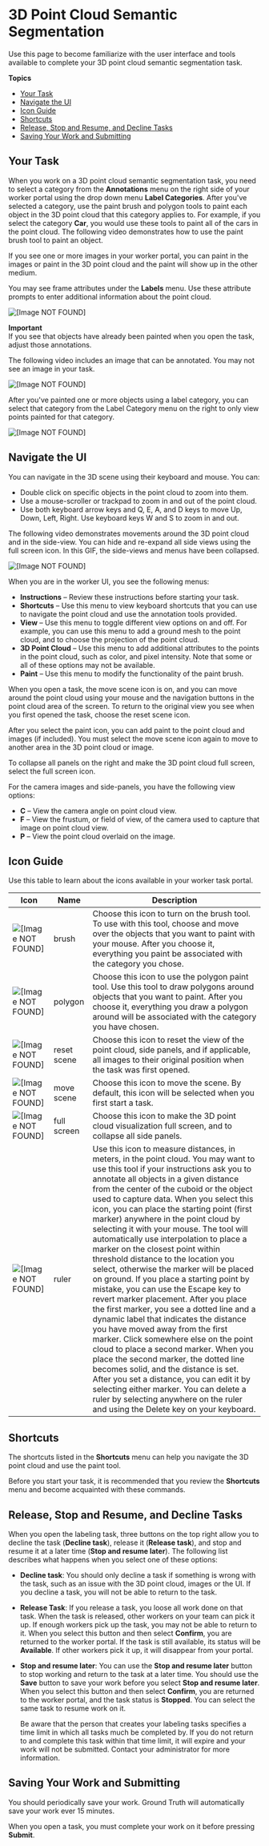 # 3D Point Cloud Semantic Segmentation<a name="sms-point-cloud-worker-instructions-semantic-segmentation"></a>

Use this page to become familiarize with the user interface and tools available to complete your 3D point cloud semantic segmentation task\.

**Topics**
+ [Your Task](#sms-point-cloud-worker-instructions-ss-task)
+ [Navigate the UI](#sms-point-cloud-worker-instructions-worker-ui-ss)
+ [Icon Guide](#sms-point-cloud-worker-instructions-ss-icons)
+ [Shortcuts](#sms-point-cloud-worker-instructions-ss-hot-keys)
+ [Release, Stop and Resume, and Decline Tasks](#sms-point-cloud-worker-instructions-skip-reject-ss)
+ [Saving Your Work and Submitting](#sms-point-cloud-worker-instructions-saving-work-ss)

## Your Task<a name="sms-point-cloud-worker-instructions-ss-task"></a>

When you work on a 3D point cloud semantic segmentation task, you need to select a category from the **Annotations** menu on the right side of your worker portal using the drop down menu **Label Categories**\. After you've selected a category, use the paint brush and polygon tools to paint each object in the 3D point cloud that this category applies to\. For example, if you select the category **Car**, you would use these tools to paint all of the cars in the point cloud\. The following video demonstrates how to use the paint brush tool to paint an object\. 

If you see one or more images in your worker portal, you can paint in the images or paint in the 3D point cloud and the paint will show up in the other medium\. 

You may see frame attributes under the **Labels** menu\. Use these attribute prompts to enter additional information about the point cloud\. 

![\[Image NOT FOUND\]](http://docs.aws.amazon.com/sagemaker/latest/dg/images/sms/frame-attributes.png)

**Important**  
If you see that objects have already been painted when you open the task, adjust those annotations\.

The following video includes an image that can be annotated\. You may not see an image in your task\. 

![\[Image NOT FOUND\]](http://docs.aws.amazon.com/sagemaker/latest/dg/images/pointcloud/gifs/semantic_seg/ss_paint_sf.gif)

After you've painted one or more objects using a label category, you can select that category from the Label Category menu on the right to only view points painted for that category\. 

![\[Image NOT FOUND\]](http://docs.aws.amazon.com/sagemaker/latest/dg/images/pointcloud/gifs/semantic_seg/ss-view-options.gif)

## Navigate the UI<a name="sms-point-cloud-worker-instructions-worker-ui-ss"></a>

You can navigate in the 3D scene using their keyboard and mouse\. You can:
+ Double click on specific objects in the point cloud to zoom into them\.
+ Use a mouse\-scroller or trackpad to zoom in and out of the point cloud\.
+ Use both keyboard arrow keys and Q, E, A, and D keys to move Up, Down, Left, Right\. Use keyboard keys W and S to zoom in and out\. 

The following video demonstrates movements around the 3D point cloud and in the side\-view\. You can hide and re\-expand all side views using the full screen icon\. In this GIF, the side\-views and menus have been collapsed\.

![\[Image NOT FOUND\]](http://docs.aws.amazon.com/sagemaker/latest/dg/images/pointcloud/gifs/semantic_seg/ss_nav_worker_portal.gif)

When you are in the worker UI, you see the following menus:
+ **Instructions** – Review these instructions before starting your task\.
+ **Shortcuts** – Use this menu to view keyboard shortcuts that you can use to navigate the point cloud and use the annotation tools provided\. 
+ **View** – Use this menu to toggle different view options on and off\. For example, you can use this menu to add a ground mesh to the point cloud, and to choose the projection of the point cloud\. 
+ **3D Point Cloud** – Use this menu to add additional attributes to the points in the point cloud, such as color, and pixel intensity\. Note that some or all of these options may not be available\.
+ **Paint** – Use this menu to modify the functionality of the paint brush\. 

When you open a task, the move scene icon is on, and you can move around the point cloud using your mouse and the navigation buttons in the point cloud area of the screen\. To return to the original view you see when you first opened the task, choose the reset scene icon\. 

After you select the paint icon, you can add paint to the point cloud and images \(if included\)\. You must select the move scene icon again to move to another area in the 3D point cloud or image\. 

To collapse all panels on the right and make the 3D point cloud full screen, select the full screen icon\. 

For the camera images and side\-panels, you have the following view options:
+ **C** – View the camera angle on point cloud view\.
+ **F** – View the frustum, or field of view, of the camera used to capture that image on point cloud view\. 
+ **P** – View the point cloud overlaid on the image\. 

## Icon Guide<a name="sms-point-cloud-worker-instructions-ss-icons"></a>

Use this table to learn about the icons available in your worker task portal\. 


| Icon | Name | Description | 
| --- | --- | --- | 
|  ![\[Image NOT FOUND\]](http://docs.aws.amazon.com/sagemaker/latest/dg/images/pointcloud/icons/brush.png)  |  brush  |  Choose this icon to turn on the brush tool\. To use with this tool, choose and move over the objects that you want to paint with your mouse\. After you choose it, everything you paint be associated with the category you chose\.  | 
|  ![\[Image NOT FOUND\]](http://docs.aws.amazon.com/sagemaker/latest/dg/images/pointcloud/icons/polygon.png)  |  polygon  |  Choose this icon to use the polygon paint tool\. Use this tool to draw polygons around objects that you want to paint\. After you choose it, everything you draw a polygon around will be associated with the category you have chosen\.  | 
|  ![\[Image NOT FOUND\]](http://docs.aws.amazon.com/sagemaker/latest/dg/images/pointcloud/icons/fit_scene.png)  |  reset scene  | Choose this icon to reset the view of the point cloud, side panels, and if applicable, all images to their original position when the task was first opened\.  | 
|  ![\[Image NOT FOUND\]](http://docs.aws.amazon.com/sagemaker/latest/dg/images/pointcloud/icons/move_scene.png)  |  move scene  |  Choose this icon to move the scene\. By default, this icon will be selected when you first start a task\.   | 
|  ![\[Image NOT FOUND\]](http://docs.aws.amazon.com/sagemaker/latest/dg/images/pointcloud/icons/fullscreen.png)  |  full screen   |  Choose this icon to make the 3D point cloud visualization full screen, and to collapse all side panels\.  | 
|  ![\[Image NOT FOUND\]](http://docs.aws.amazon.com/sagemaker/latest/dg/images/pointcloud/icons/Ruler_icon.png)  |  ruler  |  Use this icon to measure distances, in meters, in the point cloud\. You may want to use this tool if your instructions ask you to annotate all objects in a given distance from the center of the cuboid or the object used to capture data\. When you select this icon, you can place the starting point \(first marker\) anywhere in the point cloud by selecting it with your mouse\. The tool will automatically use interpolation to place a marker on the closest point within threshold distance to the location you select, otherwise the marker will be placed on ground\. If you place a starting point by mistake, you can use the Escape key to revert marker placement\.  After you place the first marker, you see a dotted line and a dynamic label that indicates the distance you have moved away from the first marker\. Click somewhere else on the point cloud to place a second marker\. When you place the second marker, the dotted line becomes solid, and the distance is set\.  After you set a distance, you can edit it by selecting either marker\. You can delete a ruler by selecting anywhere on the ruler and using the Delete key on your keyboard\.   | 

## Shortcuts<a name="sms-point-cloud-worker-instructions-ss-hot-keys"></a>

The shortcuts listed in the **Shortcuts** menu can help you navigate the 3D point cloud and use the paint tool\. 

Before you start your task, it is recommended that you review the **Shortcuts** menu and become acquainted with these commands\. 

## Release, Stop and Resume, and Decline Tasks<a name="sms-point-cloud-worker-instructions-skip-reject-ss"></a>

When you open the labeling task, three buttons on the top right allow you to decline the task \(**Decline task**\), release it \(**Release task**\), and stop and resume it at a later time \(**Stop and resume later**\)\. The following list describes what happens when you select one of these options:
+ **Decline task**: You should only decline a task if something is wrong with the task, such as an issue with the 3D point cloud, images or the UI\. If you decline a task, you will not be able to return to the task\.
+ **Release Task**: If you release a task, you loose all work done on that task\. When the task is released, other workers on your team can pick it up\. If enough workers pick up the task, you may not be able to return to it\. When you select this button and then select **Confirm**, you are returned to the worker portal\. If the task is still available, its status will be **Available**\. If other workers pick it up, it will disappear from your portal\. 
+ **Stop and resume later**: You can use the **Stop and resume later** button to stop working and return to the task at a later time\. You should use the **Save** button to save your work before you select **Stop and resume later**\. When you select this button and then select **Confirm**, you are returned to the worker portal, and the task status is **Stopped**\. You can select the same task to resume work on it\. 

  Be aware that the person that creates your labeling tasks specifies a time limit in which all tasks much be completed by\. If you do not return to and complete this task within that time limit, it will expire and your work will not be submitted\. Contact your administrator for more information\. 

## Saving Your Work and Submitting<a name="sms-point-cloud-worker-instructions-saving-work-ss"></a>

You should periodically save your work\. Ground Truth will automatically save your work ever 15 minutes\. 

When you open a task, you must complete your work on it before pressing **Submit**\. 